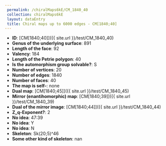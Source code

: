 ```yaml
--- 
 permalink: /chiralMaps6kE/CM_1840_40 
 collection: chiralMaps6kE
 layout: dataEntry
 title: Chiral maps up to 6000 edges - CM[1840;40]
---
```


- **ID**: [CM[1840;40]]({{ site.url }}/test/CM_1840_40)
- **Genus of the underlying surface**: 891
- **Length of the face**: 92
- **Valency**: 184
- **Length of the Petrie polygon**: 40
- **Is the automorphism group solvable?**: S
- **Number of vertices**: 20
- **Number of edges**: 1840
- **Number of faces**: 40
- **The map is self-**: none
- **Dual map**: [CM[1840;45]]({{ site.url }}/test/CM_1840_45)
- **Mirror (enantihomorphic) map**: [CM[1840;39]]({{ site.url }}/test/CM_1840_39)
- **Dual of the mirror image**: [CM[1840;44]]({{ site.url }}/test/CM_1840_44)
- **Z_q-Exponent?**: 2
- **No idea**:  47:39
- **No idea**: Y
- **No idea**: N
- **Skeleton**: Sk(20;5)^46
- **Some other kind of skeleton**: nan

